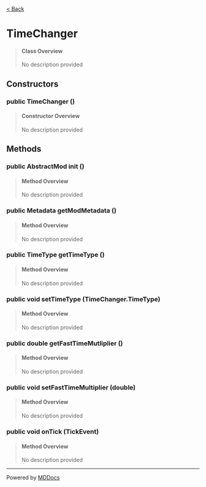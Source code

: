 [< Back](../README.md)
# TimeChanger #
>#### Class Overview ####
>No description provided
## Constructors ##
### public TimeChanger () ###
>#### Constructor Overview ####
>No description provided
>
## Methods ##
### public AbstractMod init () ###
>#### Method Overview ####
>No description provided
>
### public Metadata getModMetadata () ###
>#### Method Overview ####
>No description provided
>
### public TimeType getTimeType () ###
>#### Method Overview ####
>No description provided
>
### public void setTimeType (TimeChanger.TimeType) ###
>#### Method Overview ####
>No description provided
>
### public double getFastTimeMutliplier () ###
>#### Method Overview ####
>No description provided
>
### public void setFastTimeMultiplier (double) ###
>#### Method Overview ####
>No description provided
>
### public void onTick (TickEvent) ###
>#### Method Overview ####
>No description provided
>

---
Powered by [MDDocs](https://github.com/VRCube/MDDocs)